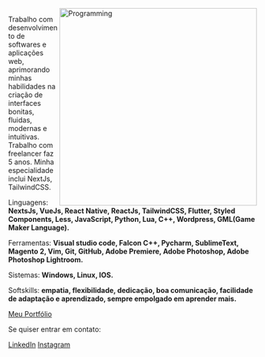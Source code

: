 <img src="https://lipecode.com/_next/image?url=https%3A%2F%2Fprod-files-secure.s3.us-west-2.amazonaws.com%2F14792b7e-4742-41c0-98d8-3fb1078ecd4c%2Ffdf5c8de-6131-4c6f-ad50-4a31cd9015d7%2Favatar.svg%3FX-Amz-Algorithm%3DAWS4-HMAC-SHA256%26X-Amz-Content-Sha256%3DUNSIGNED-PAYLOAD%26X-Amz-Credential%3DAKIAT73L2G45GO43JXI4%252F20241119%252Fus-west-2%252Fs3%252Faws4_request%26X-Amz-Date%3D20241119T175440Z%26X-Amz-Expires%3D3600%26X-Amz-Signature%3D812f26d432b5f58b5ac305945d73f07c414eabd784cd317a0dccc06514657dd8%26X-Amz-SignedHeaders%3Dhost%26x-id%3DGetObject&w=384&q=100" min-width="400px" max-width="400px" width="400px" align="right" alt="Programming">

<p align="left"> 
  Trabalho com desenvolvimento de softwares e aplicações web, aprimorando minhas habilidades na criação de interfaces bonitas, fluidas, modernas e intuitivas. Trabalho com freelancer faz 5 anos. Minha especialidade inclui NextJs, TailwindCSS.
</p>

<p align="left">
  Linguagens: <strong>NextsJs, VueJs, React Native, ReactJs, TailwindCSS, Flutter, Styled Components, Less, JavaScript, Python, Lua, C++, Wordpress, GML(Game Maker Language).</strong>
</p>

<p align="left">
  Ferramentas: <strong>Visual studio code, Falcon C++, Pycharm, SublimeText, Magento 2, Vim, Git, GitHub, Adobe Premiere, Adobe Photoshop, Adobe Photoshop Lightroom.</strong>
</p>

<p aligh="left">
  Sistemas: <strong>Windows, Linux, IOS.</strong>
</p>

<p aligh="left">
  Softskills: <strong>empatia, flexibilidade, dedicação, boa comunicação, facilidade de adaptação e aprendizado, sempre empolgado em aprender mais.</strong>
</p>

<p align="left">
  <a href="https://lipecode.com/" target="_blank">Meu Portfólio</a>
</p>
  
<p align="left">
  Se quiser entrar em contato:
</p>
    <a href="https://www.linkedin.com/in/felipesilvamachado/" alt="Linkedin" target="_blank">LinkedIn</a>
    <a href="https://www.instagram.com/lipe.code/" alt="Instagram" target="_blank">Instagram</a>
</p>

